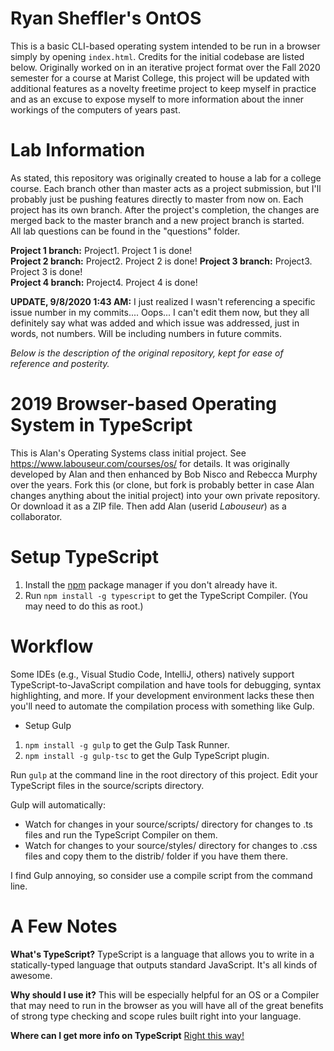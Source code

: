Ryan Sheffler's OntOS
=====================
This is a basic CLI-based operating system intended to be run in a browser simply by opening `index.html`. Credits for the initial codebase are listed below. Originally worked on in an iterative project format over the Fall 2020 semester for a course at Marist College, this project will be updated with additional features as a novelty freetime project to keep myself in practice and as an excuse to expose myself to more information about the inner workings of the computers of years past. 

Lab Information
===============

As stated, this repository was originally created to house a lab for a college course. Each branch other than master acts as a project submission, but I'll probably just be pushing features directly to master from now on.
Each project has its own branch. After the project's completion, the changes are merged back to the master branch and a new project branch is started.  
All lab questions can be found in the "questions" folder.  
  
**Project 1 branch:** Project1. 	Project 1 is done!  
**Project 2 branch:** Project2.	  Project 2 is done!
**Project 3 branch:** Project3.	  Project 3 is done!    
**Project 4 branch:** Project4.	  Project 4 is done!    

**UPDATE, 9/8/2020 1:43 AM:** I just realized I wasn't referencing a specific issue number in my commits.... Oops... I can't edit them now, but they all definitely say what was added and which issue was addressed, just in words, not numbers. Will be including numbers in future commits.

*Below is the description of the original repository, kept for ease of reference and posterity.*

2019 Browser-based Operating System in TypeScript
=================================================

This is Alan's Operating Systems class initial project.
See https://www.labouseur.com/courses/os/ for details.
It was originally developed by Alan and then enhanced by Bob Nisco and Rebecca Murphy over the years.
Fork this (or clone, but fork is probably better in case Alan changes anything about the initial project) into your own private repository. Or download it as a ZIP file. Then add Alan (userid *Labouseur*) as a collaborator.

Setup TypeScript
================

1. Install the [npm](https://www.npmjs.org/) package manager if you don't already have it.
1. Run `npm install -g typescript` to get the TypeScript Compiler. (You may need to do this as root.)


Workflow
=============

Some IDEs (e.g., Visual Studio Code, IntelliJ, others) natively support TypeScript-to-JavaScript compilation 
and have tools for debugging, syntax highlighting, and more.
If your development environment lacks these then you'll need to automate the compilation process with something like Gulp.

- Setup Gulp
1. `npm install -g gulp` to get the Gulp Task Runner.
1. `npm install -g gulp-tsc` to get the Gulp TypeScript plugin.

Run `gulp` at the command line in the root directory of this project.
Edit your TypeScript files in the source/scripts directory.

Gulp will automatically:

* Watch for changes in your source/scripts/ directory for changes to .ts files and run the TypeScript Compiler on them.
* Watch for changes to your source/styles/ directory for changes to .css files and copy them to the distrib/ folder if you have them there.


I find Gulp annoying, so consider use a compile script from the command line.

A Few Notes
===========

**What's TypeScript?**
TypeScript is a language that allows you to write in a statically-typed language that outputs standard JavaScript.
It's all kinds of awesome.

**Why should I use it?**
This will be especially helpful for an OS or a Compiler that may need to run in the browser as you will have all of the great benefits of strong type checking and scope rules built right into your language.

**Where can I get more info on TypeScript**
[Right this way!](http://www.typescriptlang.org/)
